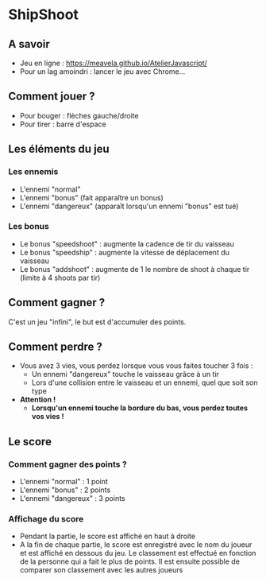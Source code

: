 # ShipShoot

## A savoir

* Jeu en ligne : https://meavela.github.io/AtelierJavascript/
* Pour un lag amoindri : lancer le jeu avec Chrome...

## Comment jouer ?

* Pour bouger : flèches gauche/droite
* Pour tirer : barre d'espace

## Les éléments du jeu

### Les ennemis

* L'ennemi "normal"
* L'ennemi "bonus" (fait apparaître un bonus)
* L'ennemi "dangereux" (apparaît lorsqu'un ennemi "bonus" est tué)

### Les bonus

* Le bonus "speedshoot" : augmente la cadence de tir du vaisseau
* Le bonus "speedship" : augmente la vitesse de déplacement du vaisseau
* Le bonus "addshoot" : augmente de 1 le nombre de shoot à chaque tir (limite à 4 shoots par tir)

## Comment gagner ?

C'est un jeu "infini", le but est d'accumuler des points.

## Comment perdre ?

* Vous avez 3 vies, vous perdez lorsque vous vous faites toucher 3 fois :
  * Un ennemi "dangereux" touche le vaisseau grâce à un tir
  * Lors d'une collision entre le vaisseau et un ennemi, quel que soit son type
* <b>Attention !</b>
  * <b>Lorsqu'un ennemi touche la bordure du bas, vous perdez toutes vos vies !</b>

## Le score

### Comment gagner des points ?

* L'ennemi "normal" : 1 point
* L'ennemi "bonus" : 2 points
* L'ennemi "dangereux" : 3 points

### Affichage du score

* Pendant la partie, le score est affiché en haut à droite
* A la fin de chaque partie, le score est enregistré avec le nom du joueur et est affiché en dessous du jeu. Le classement est effectué en fonction de la personne qui a fait le plus de points. Il est ensuite possible de comparer son classement avec les autres joueurs